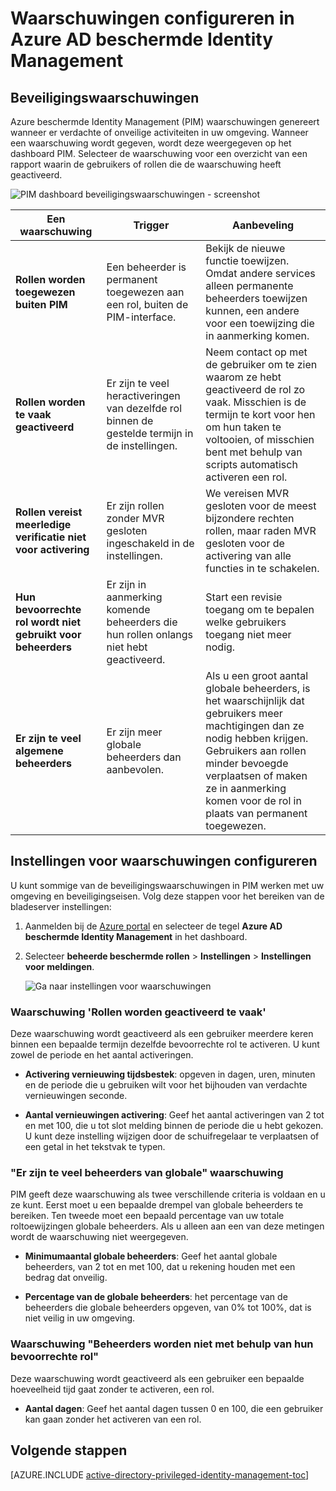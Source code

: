 <properties
   pageTitle="Waarschuwingen configureren | Microsoft Azure"
   description="Informatie over beveiligingswaarschuwingen voor Azure beschermde Identity Management-extensie configureren."
   services="active-directory"
   documentationCenter=""
   authors="kgremban"
   manager="femila"
   editor=""/>

<tags
   ms.service="active-directory"
   ms.devlang="na"
   ms.topic="article"
   ms.tgt_pltfrm="na"
   ms.workload="identity"
   ms.date="09/02/2016"
   ms.author="kgremban"/>

# <a name="how-to-configure-security-alerts-in-azure-ad-privileged-identity-management"></a>Waarschuwingen configureren in Azure AD beschermde Identity Management

## <a name="security-alerts"></a>Beveiligingswaarschuwingen
Azure beschermde Identity Management (PIM) waarschuwingen genereert wanneer er verdachte of onveilige activiteiten in uw omgeving. Wanneer een waarschuwing wordt gegeven, wordt deze weergegeven op het dashboard PIM. Selecteer de waarschuwing voor een overzicht van een rapport waarin de gebruikers of rollen die de waarschuwing heeft geactiveerd.

![PIM dashboard beveiligingswaarschuwingen - screenshot][1]



| Een waarschuwing | Trigger | Aanbeveling |
| ----- | ------- | -------------- |
| **Rollen worden toegewezen buiten PIM** | Een beheerder is permanent toegewezen aan een rol, buiten de PIM-interface. | Bekijk de nieuwe functie toewijzen. Omdat andere services alleen permanente beheerders toewijzen kunnen, een andere voor een toewijzing die in aanmerking komen. |
| **Rollen worden te vaak geactiveerd** | Er zijn te veel heractiveringen van dezelfde rol binnen de gestelde termijn in de instellingen. | Neem contact op met de gebruiker om te zien waarom ze hebt geactiveerd de rol zo vaak. Misschien is de termijn te kort voor hen om hun taken te voltooien, of misschien bent met behulp van scripts automatisch activeren een rol. |
| **Rollen vereist meerledige verificatie niet voor activering** | Er zijn rollen zonder MVR gesloten ingeschakeld in de instellingen. | We vereisen MVR gesloten voor de meest bijzondere rechten rollen, maar raden MVR gesloten voor de activering van alle functies in te schakelen. |
| **Hun bevoorrechte rol wordt niet gebruikt voor beheerders** | Er zijn in aanmerking komende beheerders die hun rollen onlangs niet hebt geactiveerd. | Start een revisie toegang om te bepalen welke gebruikers toegang niet meer nodig. |
| **Er zijn te veel algemene beheerders** | Er zijn meer globale beheerders dan aanbevolen. | Als u een groot aantal globale beheerders, is het waarschijnlijk dat gebruikers meer machtigingen dan ze nodig hebben krijgen. Gebruikers aan rollen minder bevoegde verplaatsen of maken ze in aanmerking komen voor de rol in plaats van permanent toegewezen. |

## <a name="configure-security-alert-settings"></a>Instellingen voor waarschuwingen configureren

U kunt sommige van de beveiligingswaarschuwingen in PIM werken met uw omgeving en beveiligingseisen. Volg deze stappen voor het bereiken van de bladeserver instellingen:

1. Aanmelden bij de [Azure portal](https://portal.azure.com/) en selecteer de tegel **Azure AD beschermde Identity Management** in het dashboard.
2. Selecteer **beheerde beschermde rollen** > **Instellingen** > **Instellingen voor meldingen**.

    ![Ga naar instellingen voor waarschuwingen][2]

### <a name="roles-are-being-activated-too-frequently-alert"></a>Waarschuwing 'Rollen worden geactiveerd te vaak'

Deze waarschuwing wordt geactiveerd als een gebruiker meerdere keren binnen een bepaalde termijn dezelfde bevoorrechte rol te activeren. U kunt zowel de periode en het aantal activeringen.

- **Activering vernieuwing tijdsbestek**: opgeven in dagen, uren, minuten en de periode die u gebruiken wilt voor het bijhouden van verdachte vernieuwingen seconde.

- **Aantal vernieuwingen activering**: Geef het aantal activeringen van 2 tot en met 100, die u tot slot melding binnen de periode die u hebt gekozen. U kunt deze instelling wijzigen door de schuifregelaar te verplaatsen of een getal in het tekstvak te typen.


### <a name="there-are-too-many-global-administrators-alert"></a>"Er zijn te veel beheerders van globale" waarschuwing

PIM geeft deze waarschuwing als twee verschillende criteria is voldaan en u ze kunt. Eerst moet u een bepaalde drempel van globale beheerders te bereiken. Ten tweede moet een bepaald percentage van uw totale roltoewijzingen globale beheerders. Als u alleen aan een van deze metingen wordt de waarschuwing niet weergegeven.  

- **Minimumaantal globale beheerders**: Geef het aantal globale beheerders, van 2 tot en met 100, dat u rekening houden met een bedrag dat onveilig.

- **Percentage van de globale beheerders**: het percentage van de beheerders die globale beheerders opgeven, van 0% tot 100%, dat is niet veilig in uw omgeving.

### <a name="administrators-arent-using-their-privileged-roles-alert"></a>Waarschuwing "Beheerders worden niet met behulp van hun bevoorrechte rol"

Deze waarschuwing wordt geactiveerd als een gebruiker een bepaalde hoeveelheid tijd gaat zonder te activeren, een rol.

- **Aantal dagen**: Geef het aantal dagen tussen 0 en 100, die een gebruiker kan gaan zonder het activeren van een rol.

<!--Every topic should have next steps and links to the next logical set of content to keep the customer engaged-->
## <a name="next-steps"></a>Volgende stappen
[AZURE.INCLUDE [active-directory-privileged-identity-management-toc](../../includes/active-directory-privileged-identity-management-toc.md)]


<!--Image references-->

[1]: ./media/active-directory-privileged-identity-management-how-to-configure-security-alerts/PIM_security_dash.png
[2]: ./media/active-directory-privileged-identity-management-how-to-configure-security-alerts/PIM_security_settings.png
